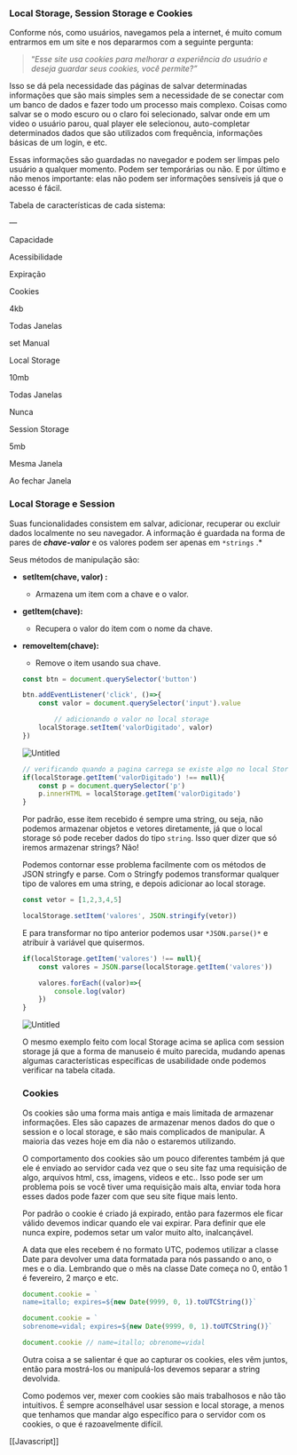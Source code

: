 ### Local Storage, Session Storage e Cookies

Conforme nós, como usuários, navegamos pela a internet, é muito comum entrarmos em um site e nos depararmos com a seguinte pergunta:

> “_Esse site usa cookies para melhorar a experiência do usuário e deseja guardar seus cookies, você permite?”_

Isso se dá pela necessidade das páginas de salvar determinadas informações que são mais simples sem a necessidade de se conectar com um banco de dados e fazer todo um processo mais complexo. Coisas como salvar se o modo escuro ou o claro foi selecionado, salvar onde em um video o usuário parou, qual player ele selecionou, auto-completar determinados dados que são utilizados com frequência, informações básicas de um login, e etc.

Essas informações são guardadas no navegador e podem ser limpas pelo usuário a qualquer momento. Podem ser temporárias ou não. E por último e não menos importante: elas não podem ser informações sensíveis já que o acesso é fácil.

Tabela de características de cada sistema:

—

Capacidade

Acessibilidade

Expiração

Cookies

4kb

Todas Janelas

set Manual

Local Storage

10mb

Todas Janelas

Nunca

Session Storage

5mb

Mesma Janela

Ao fechar Janela

### Local Storage e Session

Suas funcionalidades consistem em salvar, adicionar, recuperar ou excluir dados localmente no seu navegador. A informação é guardada na forma de pares de _**chave-valor**_ e os valores podem ser apenas em `*strings` .*

Seus métodos de manipulação são:

- **setItem(chave, valor) :**
    
    - Armazena um item com a chave e o valor.
- **getItem(chave):**
    
    - Recupera o valor do item com o nome da chave.
- **removeItem(chave):**
    
    - Remove o item usando sua chave.
    
    ```jsx
    const btn = document.querySelector('button')
    
    btn.addEventListener('click', ()=>{
        const valor = document.querySelector('input').value
    
    		// adicionando o valor no local storage
        localStorage.setItem('valorDigitado', valor)
    })
    ```
    
    ![Untitled](https://s3-us-west-2.amazonaws.com/secure.notion-static.com/12319dd2-9c45-4837-9414-d711ad2998c7/Untitled.png)
    
    ```jsx
    // verificando quando a pagina carrega se existe algo no local Storage
    if(localStorage.getItem('valorDigitado') !== null){
        const p = document.querySelector('p')
        p.innerHTML = localStorage.getItem('valorDigitado')
    }
    ```
    
    Por padrão, esse item recebido é sempre uma string, ou seja, não podemos armazenar objetos e vetores diretamente, já que o local storage só pode receber dados do tipo `string`. Isso quer dizer que só iremos armazenar strings? Não!
    
    Podemos contornar esse problema facilmente com os métodos de JSON stringfy e parse. Com o Stringfy podemos transformar qualquer tipo de valores em uma string, e depois adicionar ao local storage.
    
    ```jsx
    const vetor = [1,2,3,4,5]
    
    localStorage.setItem('valores', JSON.stringify(vetor))
    ```
    
    E para transformar no tipo anterior podemos usar `*JSON.parse()*` e atribuir à variável que quisermos.
    
    ```jsx
    if(localStorage.getItem('valores') !== null){
        const valores = JSON.parse(localStorage.getItem('valores'))
    
        valores.forEach((valor)=>{
            console.log(valor)
        })
    }
    ```
    
    ![Untitled](https://s3-us-west-2.amazonaws.com/secure.notion-static.com/0bc1c46a-5c31-493f-8209-7ca1f1357ce1/Untitled.png)
    
    O mesmo exemplo feito com local Storage acima se aplica com session storage já que a forma de manuseio é muito parecida, mudando apenas algumas características específicas de usabilidade onde podemos verificar na tabela citada.
    
    ### Cookies
    
    Os cookies são uma forma mais antiga e mais limitada de armazenar informações. Eles são capazes de armazenar menos dados do que o session e o local storage, e são mais complicados de manipular. A maioria das vezes hoje em dia não o estaremos utilizando.
    
    O comportamento dos cookies são um pouco diferentes também já que ele é enviado ao servidor cada vez que o seu site faz uma requisição de algo, arquivos html, css, imagens, videos e etc.. Isso pode ser um problema pois se você tiver uma requisição mais alta, enviar toda hora esses dados pode fazer com que seu site fique mais lento.
    
    Por padrão o cookie é criado já expirado, então para fazermos ele ficar válido devemos indicar quando ele vai expirar. Para definir que ele nunca expire, podemos setar um valor muito alto, inalcançável.
    
    A data que eles recebem é no formato UTC, podemos utilizar a classe Date para devolver uma data formatada para nós passando o ano, o mes e o dia. Lembrando que o mês na classe Date começa no 0, então 1 é fevereiro, 2 março e etc.
    
    ```jsx
    document.cookie = `
    name=itallo; expires=${new Date(9999, 0, 1).toUTCString()}`
    
    document.cookie = `
    sobrenome=vidal; expires=${new Date(9999, 0, 1).toUTCString()}`
    
    document.cookie // name=itallo; obrenome=vidal
    ```
    
    Outra coisa a se salientar é que ao capturar os cookies, eles vêm juntos, então para mostrá-los ou manipulá-los devemos separar a string devolvida.
    
    Como podemos ver, mexer com cookies são mais trabalhosos e não tão intuitivos. É sempre aconselhável usar session e local storage, a menos que tenhamos que mandar algo específico para o servidor com os cookies, o que é razoavelmente difícil.

[[Javascript]]